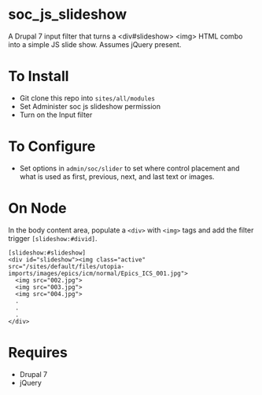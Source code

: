 soc_js_slideshow
================

A Drupal 7 input filter that turns a &lt;div#slideshow> &lt;img> HTML combo into a simple JS slide show. Assumes jQuery present. 


To Install 
==========
- Git clone this repo into `sites/all/modules`
- Set Administer soc js slideshow permission 
- Turn on the Input filter 

To Configure
============
- Set options in `admin/soc/slider` to set where control placement and what is used as first, previous, next, and last text or images.

On Node
=======
In the body content area, populate a `<div>` with `<img>` tags and add the filter trigger `[slideshow:#divid]`.
```
[slideshow:#slideshow]
<div id="slideshow"><img class="active" src="/sites/default/files/utopia-imports/images/epics/icm/normal/Epics_ICS_001.jpg">
  <img src="002.jpg">
  <img src="003.jpg"> 
  <img src="004.jpg"> 
  .
  .
  .
</div>
```
Requires
========
- Drupal 7
- jQuery
